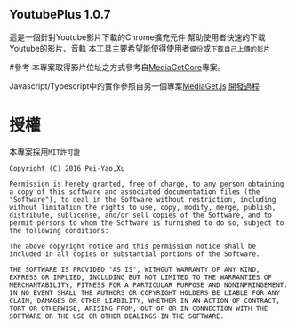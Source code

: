 ## YoutubePlus 1.0.7
這是一個針對Youtube影片下載的Chrome擴充元件
幫助使用者快速的下載Youtube的影片、音軌
本工具主要希望能使得使用者`備份`或`下載自己上傳的影片`

#參考
本專案取得影片位址之方式參考自[MediaGetCore](https://github.com/XuPeiYao/MediaGetCore)專案。

Javascript/Typescript中的實作參照自另一個專案[MediaGet.js](https://github.com/XuPeiYao/MediaGet.js)
[開發過程](https://www.facebook.com/notes/%E5%BE%90%E5%9F%B9%E5%A0%AF/youtubeplus-%E9%96%8B%E7%99%BC%E9%81%8E%E7%A8%8B%E8%88%87%E7%A8%8B%E5%BC%8F%E7%A2%BC/1108908772500772)

# 授權
本專案採用`MIT許可證`

```
Copyright (C) 2016 Pei-Yao,Xu

Permission is hereby granted, free of charge, to any person obtaining a copy of this software and associated documentation files (the "Software"), to deal in the Software without restriction, including without limitation the rights to use, copy, modify, merge, publish, distribute, sublicense, and/or sell copies of the Software, and to permit persons to whom the Software is furnished to do so, subject to the following conditions:

The above copyright notice and this permission notice shall be included in all copies or substantial portions of the Software.

THE SOFTWARE IS PROVIDED "AS IS", WITHOUT WARRANTY OF ANY KIND, EXPRESS OR IMPLIED, INCLUDING BUT NOT LIMITED TO THE WARRANTIES OF MERCHANTABILITY, FITNESS FOR A PARTICULAR PURPOSE AND NONINFRINGEMENT. IN NO EVENT SHALL THE AUTHORS OR COPYRIGHT HOLDERS BE LIABLE FOR ANY CLAIM, DAMAGES OR OTHER LIABILITY, WHETHER IN AN ACTION OF CONTRACT, TORT OR OTHERWISE, ARISING FROM, OUT OF OR IN CONNECTION WITH THE SOFTWARE OR THE USE OR OTHER DEALINGS IN THE SOFTWARE.
```